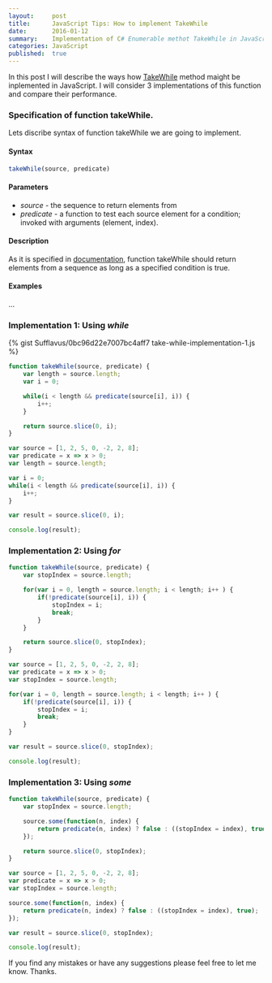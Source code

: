 ```yaml
---
layout:     post
title:      JavaScript Tips: How to implement TakeWhile
date:       2016-01-12
summary:    Implementation of C# Enumerable methot TakeWhile in JavaScript.
categories: JavaScript
published:  true
---
```


In this post I will describe the ways how [TakeWhile](https://msdn.microsoft.com/ru-ru/library/bb548775(v=vs.110).aspx) method maight be inplemented in JavaScript. I will consider 3 implementations of this function and compare their performance. 

### Specification of function takeWhile.

Lets discribe syntax of function takeWhile we are going to implement.

#### Syntax

```js
takeWhile(source, predicate)
```

#### Parameters
- *source* - the sequence to return elements from
- *predicate* - a function to test each source element for a condition; invoked with arguments (element, index).

#### Description
As it is specified in [documentation](https://msdn.microsoft.com/ru-ru/library/bb548775(v=vs.110).aspx), function takeWhile should return elements from a sequence as long as a specified condition is true.

#### Examples
...

### Implementation 1: Using *while*

{% gist Sufflavus/0bc96d22e7007bc4aff7 take-while-implementation-1.js %}

```js
function takeWhile(source, predicate) {
    var length = source.length;
    var i = 0;

    while(i < length && predicate(source[i], i)) {
        i++;
    }

    return source.slice(0, i);
}

var source = [1, 2, 5, 0, -2, 2, 8];
var predicate = x => x > 0;
var length = source.length;

var i = 0;
while(i < length && predicate(source[i], i)) {
    i++;
}

var result = source.slice(0, i);

console.log(result);
```

### Implementation 2: Using *for*

```js
function takeWhile(source, predicate) {
    var stopIndex = source.length;

    for(var i = 0, length = source.length; i < length; i++ ) {
        if(!predicate(source[i], i)) {
            stopIndex = i;
            break;
        }
    }

    return source.slice(0, stopIndex);
}

var source = [1, 2, 5, 0, -2, 2, 8];
var predicate = x => x > 0;
var stopIndex = source.length;

for(var i = 0, length = source.length; i < length; i++ ) {
    if(!predicate(source[i], i)) {
        stopIndex = i;
        break;
    }
}

var result = source.slice(0, stopIndex);

console.log(result);
```

### Implementation 3: Using *some*

```js
function takeWhile(source, predicate) {
    var stopIndex = source.length;

    source.some(function(n, index) {
        return predicate(n, index) ? false : ((stopIndex = index), true);
    });

    return source.slice(0, stopIndex);
}

var source = [1, 2, 5, 0, -2, 2, 8];
var predicate = x => x > 0;
var stopIndex = source.length;

source.some(function(n, index) {
    return predicate(n, index) ? false : ((stopIndex = index), true);
});

var result = source.slice(0, stopIndex);

console.log(result);
```


If you find any mistakes or have any suggestions please feel free to let me know. Thanks.
